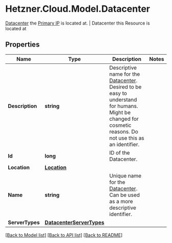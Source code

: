 # Hetzner.Cloud.Model.Datacenter
[Datacenter](#datacenters) the [Primary IP](#primary-ips) is located at. | Datacenter this Resource is located at

## Properties

Name | Type | Description | Notes
------------ | ------------- | ------------- | -------------
**Description** | **string** | Descriptive name for the [Datacenter](#datacenters).  Desired to be easy to understand for humans. Might be changed for cosmetic reasons. Do not use this as an identifier.  | 
**Id** | **long** | ID of the Datacenter. | 
**Location** | [**Location**](Location.md) |  | 
**Name** | **string** | Unique name for the [Datacenter](#datacenters).  Can be used as a more descriptive identifier.  | 
**ServerTypes** | [**DatacenterServerTypes**](DatacenterServerTypes.md) |  | 

[[Back to Model list]](../../README.md#documentation-for-models) [[Back to API list]](../../README.md#documentation-for-api-endpoints) [[Back to README]](../../README.md)

